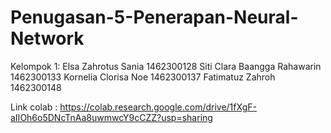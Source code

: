 # Penugasan-5-Penerapan-Neural-Network

Kelompok 1:
Elsa Zahrotus Sania             1462300128
Siti Clara Baangga Rahawarin    1462300133
Kornelia Clorisa Noe            1462300137
Fatimatuz Zahroh                1462300148


Link colab : https://colab.research.google.com/drive/1fXgF-aIIOh6o5DNcTnAa8uwmwcY9cCZZ?usp=sharing

